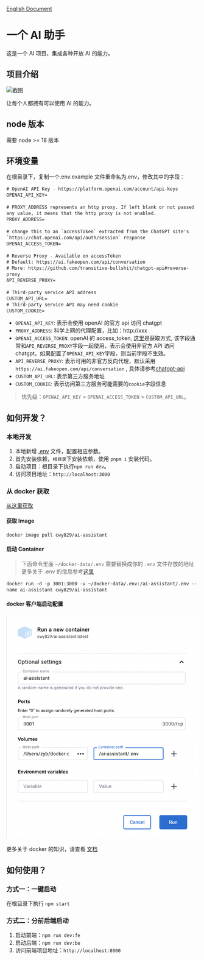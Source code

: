 [English Document](./README.md)

# 一个 AI 助手

这是一个 AI 项目，集成各种开放 AI 的能力。

## 项目介绍

![截图](Screenshots/jietu2.png)

让每个人都拥有可以使用 AI 的能力。

## node 版本

需要 node >= 18 版本

## 环境变量

在根目录下，复制一个.env.example 文件重命名为.env，修改其中的字段：

```
# OpenAI API Key - https://platform.openai.com/account/api-keys
OPENAI_API_KEY=

# PROXY_ADDRESS represents an http proxy. If left blank or not passed any value, it means that the http proxy is not enabled.
PROXY_ADDRESS=

# change this to an `accessToken` extracted from the ChatGPT site's `https://chat.openai.com/api/auth/session` response
OPENAI_ACCESS_TOKEN=

# Reverse Proxy - Available on accessToken
# Default: https://ai.fakeopen.com/api/conversation
# More: https://github.com/transitive-bullshit/chatgpt-api#reverse-proxy
API_REVERSE_PROXY=

# Third-party service API address
CUSTOM_API_URL=
# Third-party service API may need cookie
CUSTOM_COOKIE=

```

- `OPENAI_API_KEY`: 表示会使用 openAI 的官方 api 访问 chatgpt
- `PROXY_ADDRESS`: 科学上网的代理配置，比如：http://xxx
- `OPENAI_ACCESS_TOKEN`: openAI 的 access_token, [这里](https://chat.openai.com/api/auth/session)是获取方式, 该字段通常和`API_REVERSE_PROXY`字段一起使用，表示会使用非官方 API 访问 chatgpt，如果配置了`OPENAI_API_KEY`字段，则当前字段不生效。
- `API_REVERSE_PROXY`: 表示可用的非官方反向代理，默认采用 `https://ai.fakeopen.com/api/conversation` , 具体请参考[chatgpt-api](https://github.com/transitive-bullshit/chatgpt-api/tree/main#reverse-proxy)
- `CUSTOM_API_URL`: 表示第三方服务地址
- `CUSTOM_COOKIE`: 表示访问第三方服务可能需要的`cookie`字段信息

> 优先级：`OPENAI_API_KEY` > `OPENAI_ACCESS_TOKEN` > `CUSTOM_API_URL`。

## 如何开发？

### 本地开发

1. 本地新增 [.env](#环境变量) 文件，配置相应参数。
1. 首先安装依赖，`根目录`下安装依赖，使用 `pnpm i` 安装代码。
1. 启动项目：根目录下执行`npm run dev`。
1. 访问项目地址：`http://localhost:3000`

### 从 docker 获取

[从这里获取](https://hub.docker.com/r/cwy829/ai-assistant)

#### 获取 Image

```
docker image pull cwy829/ai-assistant
```

#### 启动 Container

> 下面命令里面 `~/docker-data/.env` 需要替换成你的 `.env` 文件存放的地址
> 更多关于 .env 的信息参考[这里](#环境变量)

```
docker run -d -p 3001:3000 -v ~/docker-data/.env:/ai-assistant/.env --name ai-assistant cwy829/ai-assistant
```

#### docker 客户端启动配置

![docker run](Screenshots/docker-run.png)

更多关于 docker 的知识，请查看 [文档](./DOCKERHELP_zh.md)

## 如何使用？

### 方式一：一键启动

在根目录下执行 `npm start`

### 方式二：分前后端启动

1. 启动前端：`npm run dev:fe`
2. 启动后端：`npm run dev:be`
3. 访问前端项目地址：`http://localhost:8000`
